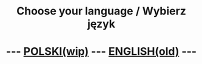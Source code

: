 <h1 align="center">
Choose your language / Wybierz język
</h1>
<h1 align="center">
--- <a href="README_PL.md">POLSKI(wip)</a>
--- <a href="README_EN.md">ENGLISH(old)</a>
---
</h1>
